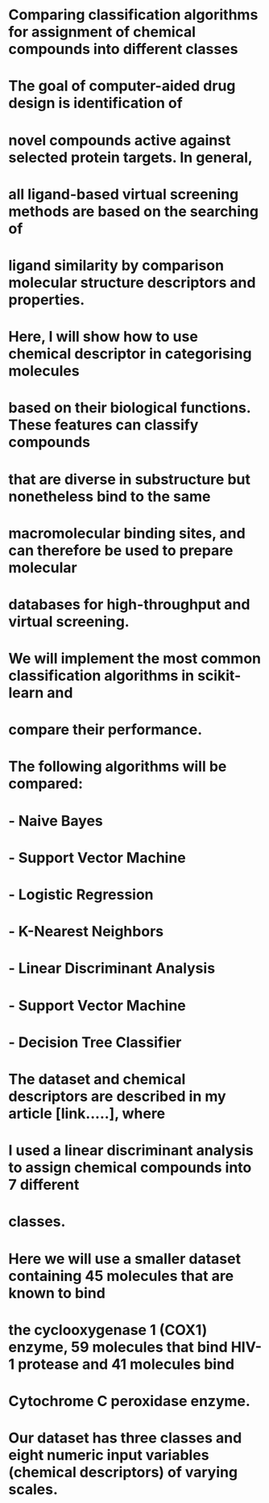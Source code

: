 # Comparing classification algorithms for assignment of chemical compounds into different classes

# The goal of computer-aided drug design is identification of 
# novel compounds active against selected protein targets. In general, 
# all ligand-based virtual screening methods are based on the searching of 
# ligand similarity by comparison molecular structure descriptors and properties. 
# Here, I will show how to use chemical descriptor in categorising molecules 
# based on their biological functions. These features can classify compounds 
# that are diverse in substructure but nonetheless bind to the same 
# macromolecular binding sites, and can therefore be used to prepare molecular 
# databases for high-throughput and virtual screening.

# We will implement the most common classification algorithms in scikit-learn and
# compare their performance.

# The following algorithms will be compared:

# - Naive Bayes
# - Support Vector Machine
# - Logistic Regression
# - K-Nearest Neighbors
# - Linear Discriminant Analysis
# - Support Vector Machine
# - Decision Tree Classifier

# The dataset and chemical descriptors are described in my article [link.....], where 
# I used a linear discriminant analysis to assign chemical compounds into 7 different 
# classes.
# Here we will use a smaller dataset containing 45 molecules that are known to bind
# the cyclooxygenase 1 (COX1) enzyme, 59 molecules that bind HIV-1 protease and 41 molecules bind 
# Cytochrome C peroxidase enzyme.
# Our dataset has three classes and eight numeric input variables (chemical descriptors) of varying scales.
